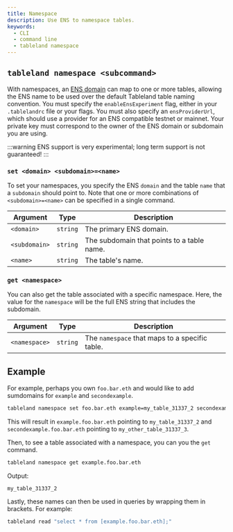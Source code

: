 ```yaml
---
title: Namespace
description: Use ENS to namespace tables.
keywords:
  - CLI
  - command line
  - tableland namespace
---
```


## `tableland namespace <subcommand>`

With namespaces, an [ENS domain](https://ens.domains/) can map to one or more tables, allowing the ENS name to be used over the default Tableland table naming convention. You must specify the `enableEnsExperiment` flag, either in your `.tablelandrc` file or your flags. You must also specify an `ensProviderUrl`, which should use a provider for an ENS compatible testnet or mainnet. Your private key must correspond to the owner of the ENS domain or subdomain you are using.

:::warning
ENS support is very experimental; long term support is not guaranteed!
:::

### `set <domain> <subdomain>=<name>`

To set your namespaces, you specify the ENS `domain` and the table `name` that a `subdomain` should point to. Note that one or more combinations of `<subdomain>=<name>` can be specified in a single command.

| Argument      | Type     | Description                                |
| ------------- | -------- | ------------------------------------------ |
| `<domain>`    | `string` | The primary ENS domain.                    |
| `<subdomain>` | `string` | The subdomain that points to a table name. |
| `<name>`      | `string` | The table's name.                          |

### `get <namespace>`

You can also get the table associated with a specific namespace. Here, the value for the `namespace` will be the full ENS string that includes the subdomain.

| Argument      | Type     | Description                                    |
| ------------- | -------- | ---------------------------------------------- |
| `<namespace>` | `string` | The `namespace` that maps to a specific table. |

## Example

For example, perhaps you own `foo.bar.eth` and would like to add sumdomains for `example` and `secondexample`.

```bash
tableland namespace set foo.bar.eth example=my_table_31337_2 secondexample=my_other_table_31337_3
```

This will result in `example.foo.bar.eth` pointing to `my_table_31337_2` and `secondexample.foo.bar.eth` pointing to `my_other_table_31337_3`.

Then, to see a table associated with a namespace, you can you the `get` command.

```bash
tableland namespace get example.foo.bar.eth
```

Output:

```
my_table_31337_2
```

Lastly, these names can then be used in queries by wrapping them in brackets. For example:

```bash
tableland read "select * from [example.foo.bar.eth];"
```
